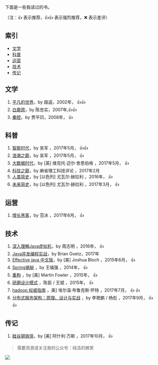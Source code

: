 下面是一些我读过的书。

（注：:+1: 表示推荐，:+1::+1: 表示强烈推荐，:x: 表示差评）

## 索引

- [文学](#文学)
- [科普](#科普)
- [运营](#运营)
- [技术](#技术)
- [传记](#传记)


## 文学

1. [平凡的世界](https://book.douban.com/subject/24380577/)，by 路遥，2002年， :+1::+1: 
1. [白鹿原](https://book.douban.com/subject/6861664/)，by 陈忠实，2007年,:+1::+1: 
1. [秦腔](https://book.douban.com/subject/3641661/)，by 贾平凹，2008年， :+1:

## 科普

1. [智能时代](https://book.douban.com/subject/26838557/)，by 吴军 ，2017年5月， :+1::+1:
1. [浪潮之巅](https://book.douban.com/subject/6709783/)，by 吴军 ，2017年5月， :+1: 
1. [大数据时代](https://book.douban.com/subject/20429677/)，by [英] 维克托·迈尔·舍恩伯格  ，2017年5月， :+1: 
1. [科技之巅](https://book.douban.com/subject/26891160/)，by  麻省理工科技评论  ，2017年2月 
1. [人类简史](https://book.douban.com/subject/25985021/)，by [以色列] 尤瓦尔·赫拉利  ，2016年， :+1: 
1. [未来简史](https://book.douban.com/subject/26943161/)，by [以色列] 尤瓦尔·赫拉利  ，2017年3月， :+1: 


## 运营
1. [增长黑客](https://book.douban.com/subject/26541801/)，by 范冰  ，2017年6月， :+1:


## 技术

1. [深入理解Java虚拟机](https://book.douban.com/subject/6522893/)，by 周志明 ，2016年， :+1:
1. [Java并发编程实战](https://book.douban.com/subject/10484692/)，by Brian Goetz，2017年
1. [Effective java 中文版](https://book.douban.com/subject/3360807/)，by [美] Joshua Bloch  ，2015年6月， :+1:  
1. [Spring揭秘](https://book.douban.com/subject/3897837/)  ，by 王福强 ，2014年， :+1:  
1. [重构](https://book.douban.com/subject/4262627/) ，by [美] Martin Fowler  ，2015年， :+1:  
1. [研磨设计模式](https://book.douban.com/subject/5343318/) ，陈臣 / 王斌  ，2015年， :+1:  
1. [hadoop 权威指南](https://book.douban.com/subject/23066032/) ，美] 埃尔温·布鲁克斯·怀特   ，2017年7月， :+1: :+1:  
1. [分布式服务架构：原理、设计与实战](https://book.douban.com/subject/27091029/) ，by 李艳鹏 / 杨彪  ，2017年9月， :+1: :+1:  


## 传记

1. [硅谷钢铁侠](https://book.douban.com/subject/26541801/)，by  [美] 阿什利·万斯   ，2017年10月， :+1:



> 需要资源请关注我的公众号：纯洁的微笑

![](http://www.ityouknow.com/assets/images/keeppuresmile.jpg)